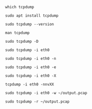 ```shell-session
which tcpdump
```

```shell-session
sudo apt install tcpdump 
```

```shell-session
sudo tcpdump --version
```

```shell-session
man tcpdump
```

```shell-session
sudo tcpdump -D
```

```shell-session
sudo tcpdump -i eth0
```

```shell-session
sudo tcpdump -i eth0 -n
```

```shell-session
sudo tcpdump -i eth0 -e
```

```shell-session
sudo tcpdump -i eth0 -X
```

```shell-session
tcpdump -i eth0 -nnvXX
```

```shell-session
sudo tcpdump -i eth0 -w ~/output.pcap
```

```shell-session
sudo tcpdump -r ~/output.pcap
```

